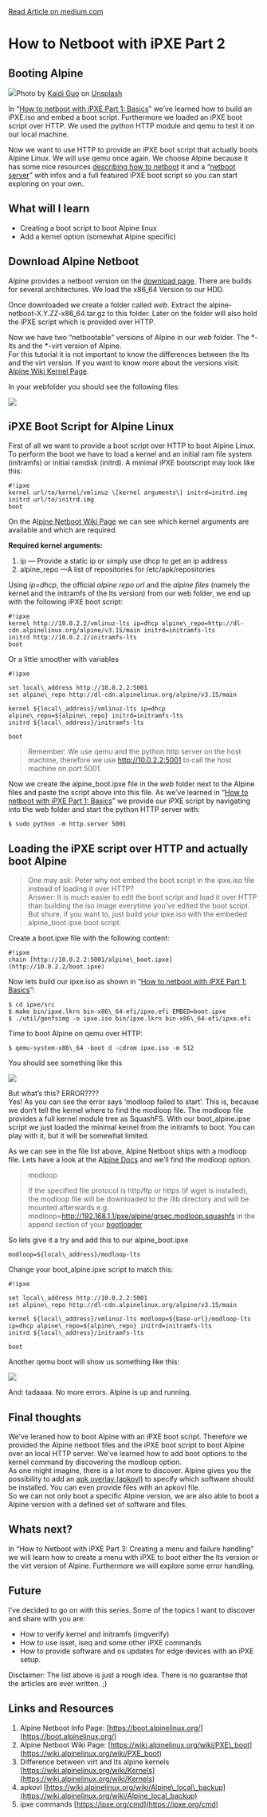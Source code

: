 [Read Article on medium.com](https://medium.com/@peter.bolch/how-to-netboot-with-ipxe-6191ed711348) 

How to Netboot with iPXE Part 2
===============================

Booting Alpine
--------------

![](https://miro.medium.com/max/1400/0*Im4HYlTDlK2AtpOM)Photo by [Kaidi Guo](https://unsplash.com/@kaidi_guo?utm_source=medium&utm_medium=referral) on [Unsplash](https://unsplash.com?utm_source=medium&utm_medium=referral)

In “[How to netboot with iPXE Part 1: Basics](https://medium.com/@peter.bolch/how-to-netboot-with-ipxe-6a41db514dee)” we’ve learned how to build an iPXE.iso and embed a boot script. Furthermore we loaded an iPXE boot script over HTTP. We used the python HTTP module and qemu to test it on our local machine.

Now we want to use HTTP to provide an iPXE boot script that actually boots Alpine Linux. We will use qemu once again. We choose Alpine because it has some nice resources [describing how to netboot](https://wiki.alpinelinux.org/wiki/PXE_boot) it and a “[netboot server](https://boot.alpinelinux.org/)” with infos and a full featured iPXE boot script so you can start exploring on your own.

What will I learn
-----------------

*   Creating a boot script to boot Alpine linux
*   Add a kernel option (somewhat Alpine specific)

Download Alpine Netboot
-----------------------

Alpine provides a netboot version on the [download page](https://alpinelinux.org/downloads/). There are builds for several architectures. We load the x86\_64 Version to our HDD.

Once downloaded we create a folder called _web_. Extract the alpine-netboot-X.Y.ZZ-x86\_64.tar.gz to this folder. Later on the folder will also hold the iPXE script which is provided over HTTP.

Now we have two “netbootable” versions of Alpine in our _web_ folder. The \*-lts and the \*-virt version of Alpine.  
For this tutorial it is not important to know the differences between the lts and the virt version. If you want to know more about the versions visit: [Alpine Wiki Kernel Page](https://wiki.alpinelinux.org/wiki/Kernels).

In your webfolder you should see the following files:

![](https://miro.medium.com/max/368/1*pEIL0qTQzkSs7M8-Zrg98g.png)

iPXE Boot Script for Alpine Linux
---------------------------------

First of all we want to provide a boot script over HTTP to boot Alpine Linux. To perform the boot we have to load a kernel and an initial ram file system (initramfs) or initial ramdisk (initrd). A minimal iPXE bootscript may look like this:

```
#!ipxe  
kernel url/to/kernel/vmlinuz \[kernel arguments\] initrd=initrd.img  
initrd url/to/initrd.img  
boot
```

On the A[lpine Netboot Wiki Page](https://wiki.alpinelinux.org/wiki/PXE_boot) we can see which kernel arguments are available and which are required.

**Required kernel arguments:**

1.  ip — Provide a static ip or simply use dhcp to get an ip address
2.  alpine\_repo —A list of repositories for /etc/apk/repositories

Using _ip=dhcp_, the official _alpine repo url_ and the _alpine files_ (namely the kernel and the initramfs of the lts version) from our web folder, we end up with the following iPXE boot script:

```
#!ipxe  
kernel http://10.0.2.2/vmlinuz-lts ip=dhcp alpine\_repo=http://dl-cdn.alpinelinux.org/alpine/v3.15/main initrd=initramfs-lts  
initrd http://10.0.2.2/initramfs-lts  
boot
```

Or a little smoother with variables

```
#!ipxe  
  
set local\_address http://10.0.2.2:5001  
set alpine\_repo http://dl-cdn.alpinelinux.org/alpine/v3.15/main  
  
kernel ${local\_address}/vmlinuz-lts ip=dhcp alpine\_repo=${alpine\_repo} initrd=initramfs-lts  
initrd ${local\_address}/initramfs-lts  
  
boot
```

> Remember: We use qemu and the python http server on the host machine, therefore we use http://10.0.2.2:5001 to call the host machine on port 5001.

Now we create the alpine\_boot.ipxe file in the _web_ folder next to the Alpine files and paste the script above into this file. As we’ve learned in “[How to netboot with iPXE Part 1: Basics](https://medium.com/@peter.bolch/how-to-netboot-with-ipxe-6a41db514dee)” we provide our iPXE script by navigating into the web folder and start the python HTTP server with:

```
$ sudo python -m http.server 5001
```

Loading the iPXE script over HTTP and actually boot Alpine
----------------------------------------------------------

> One may ask: Peter why not embed the boot script in the ipxe.iso file instead of loading it over HTTP?  
> Answer: It is much easier to edit the boot script and load it over HTTP than building the iso image everytime you’ve edited the boot script.  
> But shure, if you want to, just build your ipxe.iso with the embeded alpine\_boot.ipxe boot script.

Create a boot.ipxe file with the following content:

```
#!ipxe  
chain [http://10.0.2.2:5001/alpine\_boot.ipxe](http://10.0.2.2/boot.ipxe)
```

Now lets build our ipxe.iso as shown in “[How to netboot with iPXE Part 1: Basics](https://medium.com/@peter.bolch/how-to-netboot-with-ipxe-6a41db514dee)”:

```
$ cd ipxe/src  
$ make bin/ipxe.lkrn bin-x86\_64-efi/ipxe.efi EMBED=boot.ipxe  
$ ./util/genfsimg -o ipxe.iso bin/ipxe.lkrn bin-x86\_64-efi/ipxe.efi
```

Time to boot Alpine on qemu over HTTP:

```
$ qemu-system-x86\_64 -boot d -cdrom ipxe.iso -m 512
```

You should see something like this

![](https://miro.medium.com/max/1400/1*YWO9dXsAWfwsQJJJm5xXLQ.png)

But what’s this? ERROR????  
Yes! As you can see the error says ‘modloop failed to start’. This is, because we don’t tell the kernel where to find the modloop file. The modloop file provides a full kernel module tree as SquashFS. With our boot\_alpine.ipse script we just loaded the minimal kernel from the initramfs to boot. You can play with it, but it will be somewhat limited.

As we can see in the file list above, Alpine Netboot ships with a modloop file. Lets have a look at the A[lpine Docs](https://wiki.alpinelinux.org/wiki/PXE_boot) and we’ll find the modloop option.

> modloop
> 
> If the specified file protocol is http/ftp or https (if wget is installed), the modloop file will be downloaded to the /lib directory and will be mounted afterwards e.g. modloop=http://192.168.1.1/pxe/alpine/grsec.modloop.squashfs in the append section of your [bootloader](https://wiki.alpinelinux.org/wiki/Bootloaders)

So lets give it a try and add this to our alpine\_boot.ipxe

```
modloop=${local\_address}/modloop-lts
```

Change your boot\_alpine.ipxe script to match this:

```
#!ipxe  
  
set local\_address http://10.0.2.2:5001  
set alpine\_repo http://dl-cdn.alpinelinux.org/alpine/v3.15/main  
  
kernel ${local\_address}/vmlinuz-lts modloop=${base-url}/modloop-lts ip=dhcp alpine\_repo=${alpine\_repo} initrd=initramfs-lts  
initrd ${local\_address}/initramfs-lts  
  
boot
```

Another qemu boot will show us something like this:

![](https://miro.medium.com/max/1400/1*iIj6U8nhVSvvTyWsphb6dg.png)

And: tadaaaa. No more errors. Alpine is up and running.

Final thoughts
--------------

We’ve leraned how to boot Alpine with an iPXE boot script. Therefore we provided the Alpine netboot files and the iPXE boot script to boot Alpine over an local HTTP server. We’ve learned how to add boot options to the kernel command by discovering the modloop option.  
As one might imagine, there is a lot more to discover. Alpine gives you the possibility to add an [apk overlay (apkovl)](https://wiki.alpinelinux.org/wiki/Alpine_local_backup) to specify which software should be installed. You can even provide files with an apkovl file.  
So we can not only boot a specific Alpine version, we are also able to boot a Alpine version with a defined set of software and files.

Whats next?
-----------

In “How to Netboot with iPXE Part 3: Creating a menu and failure handling” we will learn how to create a menu with iPXE to boot either the lts version or the virt version of Alpine. Furthermore we will explore some error handling.

Future
------

I’ve decided to go on with this series. Some of the topics I want to discover and share with you are:

*   How to verify kernel and initramfs (imgverify)
*   How to use isset, iseq and some other iPXE commands
*   How to provide software and os updates for edge devices with an iPXE setup.

Disclaimer: The list above is just a rough idea. There is no guarantee that the articles are ever written. ;)

Links and Resources
-------------------

1.  Alpine Netboot Info Page: [https://boot.alpinelinux.org/](https://boot.alpinelinux.org/)
2.  Alpine Netboot Wiki Page: [https://wiki.alpinelinux.org/wiki/PXE\_boot](https://wiki.alpinelinux.org/wiki/PXE_boot)
3.  Difference between virt and lts alpine kernels [https://wiki.alpinelinux.org/wiki/Kernels](https://wiki.alpinelinux.org/wiki/Kernels)
4.  apkovl [https://wiki.alpinelinux.org/wiki/Alpine\_local\_backup](https://wiki.alpinelinux.org/wiki/Alpine_local_backup)
5.  ipxe commands [https://ipxe.org/cmd](https://ipxe.org/cmd)

